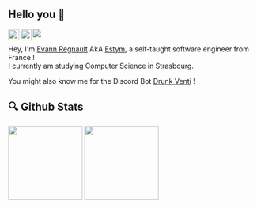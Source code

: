 ## Hello you :tada:


<a href="https://www.linkedin.com/in/evann-regnault/">
  <img align="left" alt="Evann Regnault's LinkedIN" width="22px" src="https://raw.githubusercontent.com/peterthehan/peterthehan/master/assets/linkedin.svg" />
</a>

<a href="https://sr.ht/~estym">
  <img align="left" alt="Evann Regnault's SourceHut" width="22px" src="https://sourcehut.org/sourcehut-white-text.svg" />
</a>


<a>
  <img align="left" src="https://visitor-badge.glitch.me/badge?page_id=Estyms.Estyms">
</a>
<p/><br/>

Hey, I'm [Evann Regnault](https://evannregnault.dev/) AkA [Estym](https://github.com/Estyms/), a self-taught software engineer from France !<br/> I currently am studying Computer Science in Strasbourg.

You might also know me for the Discord Bot [Drunk Venti](https://top.gg/bot/860120094633623552) !

## :mag: Github Stats

<p float="center">
  <img src="https://github-readme-stats.vercel.app/api?username=Estyms&theme=vue-dark&hide=issues" height=150px>
  <img src="https://github-readme-stats.vercel.app/api/top-langs/?username=Estyms&theme=vue-dark&layout=compact" height=150px>
  
</p>


<!--
**Estyms/Estyms** is a ✨ _special_ ✨ repository because its `README.md` (this file) appears on your GitHub profile.

Here are some ideas to get you started:

- 🔭 I’m currently working on ...
- 🌱 I’m currently learning ...
- 👯 I’m looking to collaborate on ...
- 🤔 I’m looking for help with ...
- 💬 Ask me about ...
- 📫 How to reach me: ...
- 😄 Pronouns: ...
- ⚡ Fun fact: ...
-->
